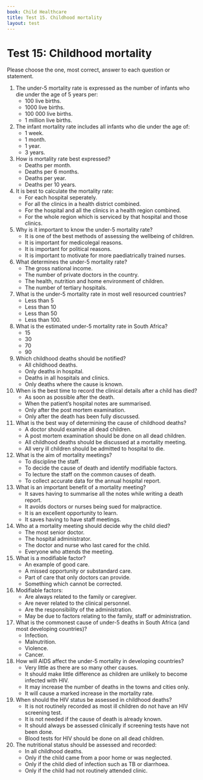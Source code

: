 ```yaml
---
book: Child Healthcare
title: Test 15. Childhood mortality
layout: test
---
```


# Test 15: Childhood mortality

Please choose the one, most correct, answer to each question or statement.

1.	The under-5 mortality rate is expressed as the number of infants who die under the age of 5 years per:
	*	100 live births.
	*	1000 live births.
	*	100 000 live births.
	*	1 million live births.
2.	The infant mortality rate includes all infants who die under the age of:
	*	1 week.
	*	1 month.
	*	1 year.
	*	3 years.
3.	How is mortality rate best expressed?
	*	Deaths per month.
	*	Deaths per 6 months.
	*	Deaths per year.
	*	Deaths per 10 years.
4.	It is best to calculate the mortality rate:
	*	For each hospital seperately.
	*	For all the clinics in a health district combined.
	*	For the hospital and all the clinics in a health region combined.
	*	For the whole region which is serviced by that hospital and those clinics.
5.	Why is it important to know the under-5 mortality rate?
	*	It is one of the best methods of assessing the wellbeing of children.
	*	It is important for medicolegal reasons.
	*	It is important for political reasons.
	*	It is important to motivate for more paediatrically trained nurses.
6.	What determines the under-5 mortality rate?
	*	The gross national income.
	*	The number of private doctors in the country.
	*	The health, nutrition and home environment of children.
	*	The number of tertiary hospitals.
7.	What is the under-5 mortality rate in most well resourced countries?
	*	Less than 5
	*	Less than 10
	*	Less than 50
	*	Less than 100.	
8.	What is the estimated under-5 mortality rate in South Africa?
	*	15
	*	30
	*	70
	*	90
9.	Which childhood deaths should be notified?
	*	All childhood deaths.
	*	Only deaths in hospital.
	*	Deaths in all hospitals and clinics.
	*	Only deaths where the cause is known.
10.	When is the best time to record the clinical details after a child has died?
	*	As soon as possible after the death.
	*	When the patient’s hospital notes are summarised.
	*	Only after the post mortem examination.
	*	Only after the death has been fully discussed.
11.	What is the best way of determining the cause of childhood deaths?
	*	A doctor should examine all dead children.
	*	A post mortem examination should be done on all dead children.
	*	All childhood deaths should be discussed at a mortality meeting.
	*	All very ill children should be admitted to hospital to die.
12.	What is the aim of mortality meetings?
	*	To discipline the staff.
	*	To decide the cause of death and identify modifiable factors.
	*	To lecture the staff on the common causes of death.
	*	To collect accurate data for the annual hospital report.
13.	What is an important benefit of a mortality meeting?
	*	It saves having to summarise all the notes while writing a death report.
	*	It avoids doctors or nurses being sued for malpractice.
	*	It is an excellent opportunity to learn.
	*	It saves having to have staff meetings.
14.	Who at a mortality meeting should decide why the child died?
	*	The most senior doctor.
	*	The hospital administrator.
	*	The doctor and nurse who last cared for the child.
	*	Everyone who attends the meeting.
15.	What is a modifiable factor?
	*	An example of good care.
	*	A missed opportunity or substandard care.
	*	Part of care that only doctors can provide.
	*	Something which cannot be corrected.
16.	Modifiable factors:
	*	Are always related to the family or caregiver.
	*	Are never related to the clinical personnel.
	*	Are the responsibility of the administration.
	*	May be due to factors relating to the family, staff or administration.
17.	What is the commonest cause of under-5 deaths in South Africa (and most developing countries)?
	*	Infection.
	*	Malnutrition.
	*	Violence.
	*	Cancer.
18.	How will AIDS affect the under-5 mortality in developing countries?
	*	Very little as there are so many other causes.
	*	It should make little difference as children are unlikely to become infected with HIV.
	*	It may increase the number of deaths in the towns and cities only.
	*	It will cause a marked increase in the mortality rate.
19.	When should the HIV status be assessed in childhood deaths?
	*	It is not routinely recorded as most ill children do not have an HIV screening test.
	*	It is not needed if the cause of death is already known.
	*	It should always be assessed clinically if screening tests have not been done.
	*	Blood tests for HIV should be done on all dead children.
20.	The nutritional status should be assessed and recorded:
	*	In all childhood deaths.
	*	Only if the child came from a poor home or was neglected.
	*	Only if the child died of infection such as TB or diarrhoea.
	*	Only if the child had not routinely attended clinic.
